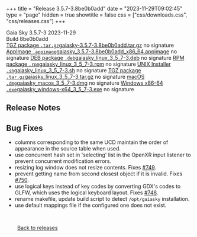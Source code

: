 +++
title = "Release 3.5.7-3.8be0b0add"
date = "2023-11-29T09:02:45"
type = "page"
hidden = true
showtitle = false
css = ["css/downloads.css", "css/releases.css"]
+++

<div class="download-container">
<div id="download-title">
<i class="fa-solid fa-tag"></i>
Gaia Sky <span class="downloads-version">3.5.7-3</span> 
<time class="downloads-releasedate" datetime="2023-11-29T09:02:45" title="Published: 2023-11-29T09:02:45"><i class="fa-solid fa-calendar"></i> 2023-11-29</time>
<div class="downloads-build">Build 8be0b0add</div></div>
<div class="download-section">
<a href="https://gaia.ari.uni-heidelberg.de/gaiasky/releases/3.5.7-3.8be0b0add/gaiasky-3.5.7-3.8be0b0add.tar.gz" class="download-button"><i class="fa-solid fa-file-zipper"></i> TGZ package <code>.tar.gz</code><span class="download-sub">gaiasky-3.5.7-3.8be0b0add.tar.gz</span></a>
<span class="signature">no signature</span>
<a href="https://gaia.ari.uni-heidelberg.de/gaiasky/releases/3.5.7-3.8be0b0add/gaiasky_3.5.7-3.8be0b0add_x86_64.appimage" class="download-button"><i class="fa-solid fa-box-archive"></i> AppImage <code>.appimage</code><span class="download-sub">gaiasky_3.5.7-3.8be0b0add_x86_64.appimage</span></a>
<span class="signature">no signature</span>
<a href="https://gaia.ari.uni-heidelberg.de/gaiasky/releases/3.5.7-3.8be0b0add/gaiasky_linux_3_5_7-3.deb" class="download-button"><i class="fa-brands fa-debian"></i> DEB package <code>.deb</code><span class="download-sub">gaiasky_linux_3_5_7-3.deb</span></a>
<span class="signature">no signature</span>
<a href="https://gaia.ari.uni-heidelberg.de/gaiasky/releases/3.5.7-3.8be0b0add/gaiasky_linux_3_5_7-3.rpm" class="download-button"><i class="fa-brands fa-fedora"></i> RPM package <code>.rpm</code><span class="download-sub">gaiasky_linux_3_5_7-3.rpm</span></a>
<span class="signature">no signature</span>
<a href="https://gaia.ari.uni-heidelberg.de/gaiasky/releases/3.5.7-3.8be0b0add/gaiasky_linux_3_5_7-3.sh" class="download-button"><i class="fa fa-terminal"></i> UNIX Installer <code>.sh</code><span class="download-sub">gaiasky_linux_3_5_7-3.sh</span></a>
<span class="signature">no signature</span>
<a href="https://gaia.ari.uni-heidelberg.de/gaiasky/releases/3.5.7-3.8be0b0add/gaiasky_linux_3_5_7-3.tar.gz" class="download-button"><i class="fa-solid fa-file-zipper"></i> TGZ package <code>.tar.gz</code><span class="download-sub">gaiasky_linux_3_5_7-3.tar.gz</span></a>
<span class="signature">no signature</span>
<a href="https://gaia.ari.uni-heidelberg.de/gaiasky/releases/3.5.7-3.8be0b0add/gaiasky_macos_3_5_7-3.dmg" class="download-button"><i class="fa-brands fa-apple"></i> macOS <code>.dmg</code><span class="download-sub">gaiasky_macos_3_5_7-3.dmg</span></a>
<span class="signature">no signature</span>
<a href="https://gaia.ari.uni-heidelberg.de/gaiasky/releases/3.5.7-3.8be0b0add/gaiasky_windows-x64_3_5_7-3.exe" class="download-button"><i class="fa-brands fa-windows"></i> Windows x86-64 <code>.exe</code><span class="download-sub">gaiasky_windows-x64_3_5_7-3.exe</span></a>
<span class="signature">no signature</span>
</div>
</div>

<section class="release-notes">

# Release Notes


## Bug Fixes
- columns corresponding to the same UCD maintain the order of appearance in the source table when used.
- use concurrent hash set in 'selecting' list in the OpenXR input listener to prevent concurrent modification errors.
- resizing log window does not resize contents. Fixes [#749](https://codeberg.org/gaiasky/gaiasky/issues/749).
- prevent getting name from second closest object if it is invalid. Fixes [#750](https://codeberg.org/gaiasky/gaiasky/issues/750).
- use logical keys instead of key codes by converting GDX's codes to GLFW, which uses the logical keyboard layout. Fixes [#748](https://codeberg.org/gaiasky/gaiasky/issues/748).
- rename makefile, update build script to detect `/opt/gaiasky` installation.
- use default mappings file if the configured one does not exist.
</section>


<p class="center-text" style="padding: 30px;">
<i class="fa-solid fa-circle-arrow-left"></i> <a href="/downloads/releases">Back to releases</a>
</p>
